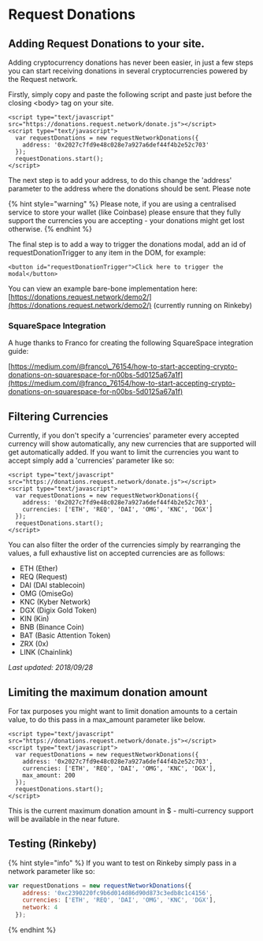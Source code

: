 # Request Donations

## Adding Request Donations to your site. 

Adding cryptocurrency donations has never been easier, in just a few steps you can start receiving donations in several cryptocurrencies powered by the Request network.

Firstly, simply copy and paste the following script and paste just before the closing &lt;body&gt; tag on your site. 

```markup
<script type="text/javascript" src="https://donations.request.network/donate.js"></script>
<script type="text/javascript">
  var requestDonations = new requestNetworkDonations({
    address: '0x2027c7fd9e48c028e7a927a6def44f4b2e52c703'
  });
  requestDonations.start();
</script>
```

The next step is to add your address, to do this change the 'address' parameter to the address where the donations should be sent. Please note

{% hint style="warning" %}
Please note, if you are using a centralised service to store your wallet \(like Coinbase\) please ensure that they fully support the currencies you are accepting - your donations might get lost otherwise. 
{% endhint %}

The final step is to add a way to trigger the donations modal, add an id of requestDonationTrigger to any item in the DOM, for example: 

```markup
<button id="requestDonationTrigger">Click here to trigger the modal</button>
```

You can view an example bare-bone implementation here: [https://donations.request.network/demo2/](https://donations.request.network/demo2/) \(currently running on Rinkeby\)

### SquareSpace Integration 

A huge thanks to Franco for creating the following SquareSpace integration guide:

[https://medium.com/@franco\_76154/how-to-start-accepting-crypto-donations-on-squarespace-for-n00bs-5d0125a67a1f](https://medium.com/@franco_76154/how-to-start-accepting-crypto-donations-on-squarespace-for-n00bs-5d0125a67a1f)

## Filtering Currencies

Currently, if you don't specify a 'currencies' parameter every accepted currency will show automatically, any new currencies that are supported will get automatically added. If you want to limit the currencies you want to accept simply add a 'currencies' parameter like so:

```markup
<script type="text/javascript" src="https://donations.request.network/donate.js"></script>
<script type="text/javascript">
  var requestDonations = new requestNetworkDonations({
    address: '0x2027c7fd9e48c028e7a927a6def44f4b2e52c703',
    currencies: ['ETH', 'REQ', 'DAI', 'OMG', 'KNC', 'DGX']
  });
  requestDonations.start();
</script>
```

 You can also filter the order of the currencies simply by rearranging the values, a full exhaustive list on accepted currencies are as follows:

* ETH \(Ether\)
* REQ \(Request\)
* DAI \(DAI stablecoin\)
* OMG \(OmiseGo\)
* KNC \(Kyber Network\)
* DGX \(Digix Gold Token\)
* KIN \(Kin\)
* BNB \(Binance Coin\)
* BAT \(Basic Attention Token\)
* ZRX \(0x\)
* LINK \(Chainlink\)

_Last updated: 2018/09/28_

## Limiting the maximum donation amount

For tax purposes you might want to limit donation amounts to a certain value, to do this pass in a max\_amount parameter like below.

```markup
<script type="text/javascript" src="https://donations.request.network/donate.js"></script>
<script type="text/javascript">
  var requestDonations = new requestNetworkDonations({
    address: '0x2027c7fd9e48c028e7a927a6def44f4b2e52c703',
    currencies: ['ETH', 'REQ', 'DAI', 'OMG', 'KNC', 'DGX'],
    max_amount: 200
  });
  requestDonations.start();
</script>
```

This is the current maximum donation amount in $ - multi-currency support will be available in the near future. 

## Testing \(Rinkeby\)

{% hint style="info" %}
 If you want to test on Rinkeby simply pass in a network parameter like so: 

```javascript
var requestDonations = new requestNetworkDonations({
    address: '0xc2390220fc9b6d014d86d90d873c3edb8c1c4156',
    currencies: ['ETH', 'REQ', 'DAI', 'OMG', 'KNC', 'DGX'],
    network: 4
  });
```
{% endhint %}



